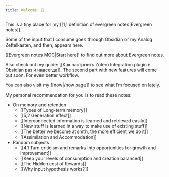```yaml
---
title: Welcome! 🌱
---
```


This is a tiny place for my [[1,1 definition of evergreen notes|Evergreen notes]]

Some of the input that I consume goes through Obsidian or my Analog Zettelkasten, and then, appears here.

[[Evergreen notes MOC|Start here]] to find out more about Evergreen notes.

Also check out my guide: [[Как настроить Zotero Integration plugin в Obsidian раз и навсегда]]. The second part with new features will come out soon. For even better workflow.

You can also visit my [[now|/now page]] to see what I’m focused on lately.

My personal recommendation for you is to read these notes:
- On memory and retention
	- [[Types of Long-term memory]]
	- [[5,2 Generation effect]]
	- [[Interconnected information is learned and retrieved easily]]
	- [[New stuff is learned in a way to make use of existing stuff]]
	- [[The better we become at smth, the more efficient we do it]]
	- [[Assimilation and Accommodation]]
- Random subjects
	- [[4,1 Turn criticism and remarks into opportunities for growth and improvement]]
	- [[Keep your levels of consumption and creation balanced]]
	- [[The Hidden cost of Rewards]]
	- [[Why input hypothesis works?]]